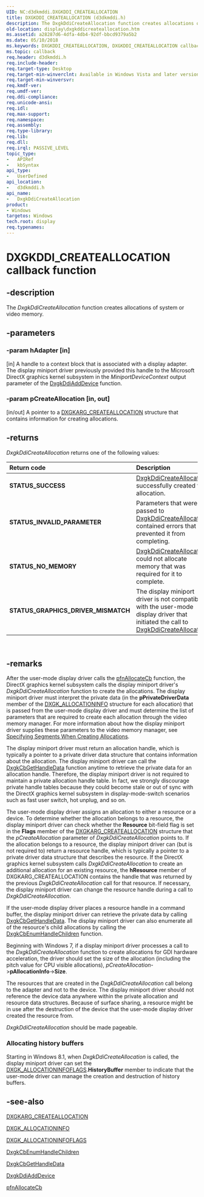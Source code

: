```yaml
---
UID: NC:d3dkmddi.DXGKDDI_CREATEALLOCATION
title: DXGKDDI_CREATEALLOCATION (d3dkmddi.h)
description: The DxgkDdiCreateAllocation function creates allocations of system or video memory.
old-location: display\dxgkddicreateallocation.htm
ms.assetid: a28287d6-4dfa-4db4-92df-bbcd9379a5b2
ms.date: 05/10/2018
ms.keywords: DXGKDDI_CREATEALLOCATION, DXGKDDI_CREATEALLOCATION callback, DmFunctions_fa00d14b-b5f1-4dde-8283-cc7b71911f76.xml, DxgkDdiCreateAllocation, DxgkDdiCreateAllocation callback function [Display Devices], d3dkmddi/DxgkDdiCreateAllocation, display.dxgkddicreateallocation
ms.topic: callback
req.header: d3dkmddi.h
req.include-header: 
req.target-type: Desktop
req.target-min-winverclnt: Available in Windows Vista and later versions of the Windows operating systems.
req.target-min-winversvr: 
req.kmdf-ver: 
req.umdf-ver: 
req.ddi-compliance: 
req.unicode-ansi: 
req.idl: 
req.max-support: 
req.namespace: 
req.assembly: 
req.type-library: 
req.lib: 
req.dll: 
req.irql: PASSIVE_LEVEL
topic_type:
-	APIRef
-	kbSyntax
api_type:
-	UserDefined
api_location:
-	d3dkmddi.h
api_name:
-	DxgkDdiCreateAllocation
product:
- Windows
targetos: Windows
tech.root: display
req.typenames: 
---
```


# DXGKDDI_CREATEALLOCATION callback function


## -description


The <i>DxgkDdiCreateAllocation</i> function creates allocations of system or video memory.


## -parameters




### -param hAdapter [in]

[in] A handle to a context block that is associated with a display adapter. The display miniport driver previously provided this handle to the Microsoft DirectX graphics kernel subsystem in the <i>MiniportDeviceContext</i> output parameter of the <a href="https://msdn.microsoft.com/5fd4046f-54c3-4dfc-8d51-0d9ebcde0bea">DxgkDdiAddDevice</a> function.


### -param pCreateAllocation [in, out]

[in/out] A pointer to a <a href="https://msdn.microsoft.com/library/windows/hardware/ff557559">DXGKARG_CREATEALLOCATION</a> structure that contains information for creating allocations.


## -returns



<i>DxgkDdiCreateAllocation</i> returns one of the following values:

| **Return code** | **Description** | 
|:--|:--|
| **STATUS_SUCCESS** | [DxgkDdiCreateAllocation](https://msdn.microsoft.com/a28287d6-4dfa-4db4-92df-bbcd9379a5b2) successfully created the allocation. | 
| **STATUS_INVALID_PARAMETER** | Parameters that were passed to [DxgkDdiCreateAllocation](https://msdn.microsoft.com/a28287d6-4dfa-4db4-92df-bbcd9379a5b2) contained errors that prevented it from completing. | 
| **STATUS_NO_MEMORY** | [DxgkDdiCreateAllocation](https://msdn.microsoft.com/a28287d6-4dfa-4db4-92df-bbcd9379a5b2)  could not allocate memory that was required for it to complete. |
| **STATUS_GRAPHICS_DRIVER_MISMATCH** | The display miniport driver is not compatible with the user-mode display driver that initiated the call to [DxgkDdiCreateAllocation](https://msdn.microsoft.com/a28287d6-4dfa-4db4-92df-bbcd9379a5b2). |

 




## -remarks



After the user-mode display driver calls the <a href="https://msdn.microsoft.com/a61e6c6a-3992-429c-ad8c-5f1a61dc7b8b">pfnAllocateCb</a> function, the DirectX graphics kernel subsystem calls the display miniport driver's <i>DxgkDdiCreateAllocation</i> function to create the allocations. The display miniport driver must interpret the private data (in the <b>pPrivateDriverData</b> member of the <a href="https://msdn.microsoft.com/library/windows/hardware/ff560960">DXGK_ALLOCATIONINFO</a> structure for each allocation) that is passed from the user-mode display driver and must determine the list of parameters that are required to create each allocation through the video memory manager. For more information about how the display miniport driver supplies these parameters to the video memory manager, see <a href="https://msdn.microsoft.com/31bfbfd9-89e5-42fe-90bc-8ff54bac4f8b">Specifying Segments When Creating Allocations</a>. 

The display miniport driver must return an allocation handle, which is typically a pointer to a private driver data structure that contains information about the allocation. The display miniport driver can call the <a href="https://msdn.microsoft.com/144429e5-34e6-4416-980e-2838e8f9e415">DxgkCbGetHandleData</a> function anytime to retrieve the private data for an allocation handle. Therefore, the display miniport driver is not required to maintain a private allocation handle table. In fact, we strongly discourage private handle tables because they could become stale or out of sync with the DirectX graphics kernel subsystem in display-mode-switch scenarios such as fast user switch, hot unplug, and so on.

The user-mode display driver assigns an allocation to either a resource or a device. To determine whether the allocation belongs to a resource, the display miniport driver can check whether the <b>Resource</b> bit-field flag is set in the <b>Flags</b> member of the <a href="https://msdn.microsoft.com/library/windows/hardware/ff557559">DXGKARG_CREATEALLOCATION</a> structure that the <i>pCreateAllocation</i> parameter of <i>DxgkDdiCreateAllocation</i> points to. If the allocation belongs to a resource, the display miniport driver can (but is not required to) return a resource handle, which is typically a pointer to a private driver data structure that describes the resource. If the DirectX graphics kernel subsystem calls <i>DxgkDdiCreateAllocation</i> to create an additional allocation for an existing resource, the <b>hResource</b> member of DXGKARG_CREATEALLOCATION contains the handle that was returned by the previous <i>DxgkDdiCreateAllocation</i> call for that resource. If necessary, the display miniport driver can change the resource handle during a call to <i>DxgkDdiCreateAllocation</i>. 

If the user-mode display driver places a resource handle in a command buffer, the display miniport driver can retrieve the private data by calling <a href="https://msdn.microsoft.com/144429e5-34e6-4416-980e-2838e8f9e415">DxgkCbGetHandleData</a>. The display miniport driver can also enumerate all of the resource's child allocations by calling the <a href="https://msdn.microsoft.com/36307e63-9e94-4441-92c6-fd4293ea8fa9">DxgkCbEnumHandleChildren</a> function.

Beginning with Windows 7, if a display miniport driver processes a call to the <i>DxgkDdiCreateAllocation</i> function to create allocations for GDI hardware acceleration, the driver should set the size of the allocation (including the pitch value for CPU visible allocations), <i>pCreateAllocation</i>-&gt;<b>pAllocationInfo</b>-&gt;<b>Size</b>.

The resources that are created in the <i>DxgkDdiCreateAllocation</i> call belong to the adapter and not to the device. The display miniport driver should not reference the device data anywhere within the private allocation and resource data structures. Because of surface sharing, a resource might be in use after the destruction of the device that the user-mode display driver created the resource from. 

<i>DxgkDdiCreateAllocation</i> should be made pageable.

### Allocating history buffers

Starting in Windows 8.1, when <i>DxgkDdiCreateAllocation</i> is called, the display miniport driver can set the <a href="https://msdn.microsoft.com/library/windows/hardware/ff560966">DXGK_ALLOCATIONINFOFLAGS</a>.<b>HistoryBuffer</b> member to indicate that the user-mode driver can manage the creation and destruction of history buffers.




## -see-also




<a href="https://msdn.microsoft.com/library/windows/hardware/ff557559">DXGKARG_CREATEALLOCATION</a>



<a href="https://msdn.microsoft.com/library/windows/hardware/ff560960">DXGK_ALLOCATIONINFO</a>



<a href="https://msdn.microsoft.com/library/windows/hardware/ff560966">DXGK_ALLOCATIONINFOFLAGS</a>



<a href="https://msdn.microsoft.com/36307e63-9e94-4441-92c6-fd4293ea8fa9">DxgkCbEnumHandleChildren</a>



<a href="https://msdn.microsoft.com/144429e5-34e6-4416-980e-2838e8f9e415">DxgkCbGetHandleData</a>



<a href="https://msdn.microsoft.com/5fd4046f-54c3-4dfc-8d51-0d9ebcde0bea">DxgkDdiAddDevice</a>



<a href="https://msdn.microsoft.com/a61e6c6a-3992-429c-ad8c-5f1a61dc7b8b">pfnAllocateCb</a>
 

 

